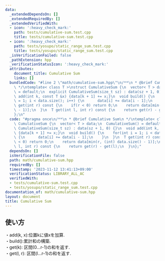 ```yaml
---
data:
  _extendedDependsOn: []
  _extendedRequiredBy: []
  _extendedVerifiedWith:
  - icon: ':heavy_check_mark:'
    path: tests/cumulative-sum.test.cpp
    title: tests/cumulative-sum.test.cpp
  - icon: ':heavy_check_mark:'
    path: tests/yosupo/static_range_sum.test.cpp
    title: tests/yosupo/static_range_sum.test.cpp
  _isVerificationFailed: false
  _pathExtension: hpp
  _verificationStatusIcon: ':heavy_check_mark:'
  attributes:
    document_title: Cumulative Sum
    links: []
  bundledCode: "#line 2 \"math/cumulative-sum.hpp\"\n/**\n * @brief Cumulative Sum\n\
    \ */\ntemplate< class T >\nstruct CumulativeSum {\n  vector< T > data;\n  CumulativeSum()\
    \ = default;\n  explicit CumulativeSum(size_t sz) : data(sz + 1, 0) {}\n  void\
    \ add(int k, const T &x) {data[k + 1] += x;}\n  void build() {\n    for(int i\
    \ = 1; i < data.size(); i++) {\n      data[i] += data[i - 1];\n    }\n  }\n  T\
    \ get(int r) const {\n    if(r < 0) return 0;\n    return data[min(r, (int) data.size()\
    \ - 1)];\n  }\n  T get(int l, int r) const {\n    return get(r) - get(l);\n  }\n\
    };\n"
  code: "#pragma once\n/**\n * @brief Cumulative Sum\n */\ntemplate< class T >\nstruct\
    \ CumulativeSum {\n  vector< T > data;\n  CumulativeSum() = default;\n  explicit\
    \ CumulativeSum(size_t sz) : data(sz + 1, 0) {}\n  void add(int k, const T &x)\
    \ {data[k + 1] += x;}\n  void build() {\n    for(int i = 1; i < data.size(); i++)\
    \ {\n      data[i] += data[i - 1];\n    }\n  }\n  T get(int r) const {\n    if(r\
    \ < 0) return 0;\n    return data[min(r, (int) data.size() - 1)];\n  }\n  T get(int\
    \ l, int r) const {\n    return get(r) - get(l);\n  }\n};"
  dependsOn: []
  isVerificationFile: false
  path: math/cumulative-sum.hpp
  requiredBy: []
  timestamp: '2023-11-12 13:41:13+09:00'
  verificationStatus: LIBRARY_ALL_AC
  verifiedWith:
  - tests/cumulative-sum.test.cpp
  - tests/yosupo/static_range_sum.test.cpp
documentation_of: math/cumulative-sum.hpp
layout: document
title: Cumulative Sum
---
```


## 使い方

・add(k, x):位置kに値xを加算.<br>
・build():累計和の構築.<br>
・get(k): 区間(0...r-1)の和を返す.<br>
・get(l, r): 区間(l...r-1)の和を返す.<br>